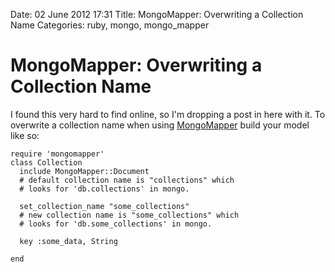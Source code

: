 Date: 02 June 2012 17:31
Title: MongoMapper: Overwriting a Collection Name
Categories: ruby, mongo, mongo_mapper


# MongoMapper: Overwriting a Collection Name

I found this very hard to find online, so I'm dropping a post in here with it. To overwrite a collection name when using [MongoMapper](http://mongomapper.com/) build your model like so:

    require 'mongomapper'
    class Collection
      include MongoMapper::Document
      # default collection name is "collections" which
      # looks for 'db.collections' in mongo.

      set_collection_name "some_collections"
      # new collection name is "some_collections" which
      # looks for 'db.some_collections' in mongo.

      key :some_data, String

    end 
